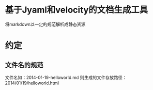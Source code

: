 基于Jyaml和velocity的文档生成工具
======
将markdown以一定的规范解析成静态资源

# 约定
## 文件名的规范
文件名如：2014-01-19-helloworld.md
则生成的文件存放路径：2014/01/19/helloworld.html